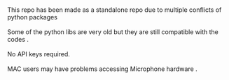 <br> This repo has been made as a standalone repo due to multiple conflicts of python packages <br />
<br> Some of the python libs are very old but they are still compatible with the codes .<br />
<br> No API keys required.<br />
<br> MAC users may have problems accessing Microphone hardware .<br />